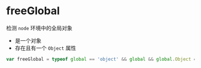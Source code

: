 # freeGlobal

检测 `node` 环境中的全局对象

- 是一个对象
- 存在且有一个 `Object` 属性

```js
var freeGlobal = typeof global == 'object' && global && global.Object === Object && global;
```

